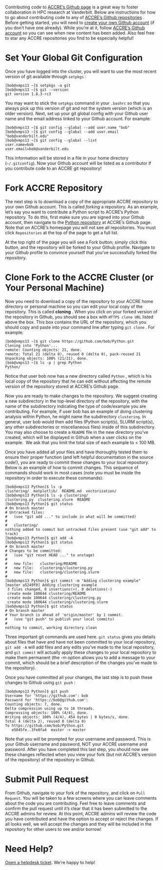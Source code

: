 Contributing code to [ACCRE’s Github page](https://github.com/accre) is
a great way to foster collaboration in HPC research at Vanderbilt. Below
are instructions for how to go about contributing code to any of
[ACCRE’s Github repositories](https://github.com/accre?tab=repositories)
. Before getting started, you will need to [create your own Github
account](https://github.com/join) (if you don’t have one already). While
you’re at it, follow [ACCRE’s Github account](https://github.com/accre)
so you can see when new content has been added. Also feel free to star
any ACCRE repositories you find to be especially helpful!

# Set Your Global Git Configuration

Once you have logged into the cluster, you will want to use the most
recent version of git available through `setpkgs` :

``` {.outline}
[bob@vmps13 ~]$ setpkgs -a git
[bob@vmps13 ~]$ git --version
git version 1.8.3-rc3
```

You may want to stick the `setpkgs` command in your `.bashrc` so that you
always pick up this version of git and not the system version (which is
an older version). Next, set up your git global config with your Github
user name and the email address linked to your Github account. For
example:

``` {.outline}
[bob@vmps13 ~]$ git config --global --add user.name "bob"
[bob@vmps13 ~]$ git config --global --add user.email "bob@vanderbilt.edu"
[bob@vmps13 ~]$ git config --global --list
user.name=bob
user.email=bob@vanderbilt.edu
```

This information will be stored in a file in your home directory
(`~/.gitconfig`). Now your Github account will be listed as a contributor
if you contribute code to an ACCRE git repository!

# Fork ACCRE Repository 

The next step is to download a copy of the appropriate ACCRE repository
to your own Github account. This is called *forking* a repository. As an
example, let’s say you want to contribute a Python script to ACCRE’s
Python repository. To do this, first make sure you are signed into your
Github account, then navigate to the [Python
repository](https://github.com/accre/Python) at ACCRE’s Github page.
Note that on ACCRE’s homepage you will not see all repositories. You
must click `Repositories` at the top of the page to get a full list.

At the top right of the page you will see a Fork button; simply click
this button, and the repository will be forked to your Github profile.
Navigate to your Github profile to convince yourself that you’ve
successfully forked the repository.

# Clone Fork to the ACCRE Cluster (or Your Personal Machine)

Now you need to download a copy of the repository to your ACCRE home
directory or personal machine so you can edit your local copy of the
repository. This is called **cloning** . When you click on your forked
version of the repository in Github, you should see a box with `HTTPS
clone URL` listed above the box. This box contains the URL of the
repository, which you should copy and paste into your command line after
typing `git clone` . For example:

``` {.outline}
[bob@vmps13 ~]$ git clone https://github.com/bob/Python.git
Cloning into 'Python'...
remote: Counting objects: 21, done.
remote: Total 21 (delta 0), reused 0 (delta 0), pack-reused 21
Unpacking objects: 100% (21/21), done.
[bob@vmps13 ~]$ ls -p | grep Python
Python/
```

Notice that user bob now has a new directory called `Python` , which
is his local copy of the repository that he can edit without affecting
the remote version of the repository stored at ACCRE’s Github page.

Now you are ready to make changes to the repository. We suggest creating
a new subdirectory in the top-level directory of the repository, with
the name of the subdirectory indicating the type of code/example you are
contributing. For example, if user bob has an example of doing
clustering analysis within Python, he might name the subdirectory
`clustering`. In general, user bob would then add files (Python
script(s), SLURM script(s), any other subdirectories or miscellaneous
files) inside of this subdirectory. You may also choose to create a
`README` file in the new directory you’ve created, which will be displayed
in Github when a user clicks on the example.  We ask that you limit the
total size of each example to &lt; 100 MB.

Once you have added all your files and have thoroughly tested them to
ensure their proper function (and left helpful documentation in the
source code!), you are ready to commit these changes to your local
repository. Below is an example of how to commit changes. This sequence
of commands should work in most cases (note you must be inside the
repository in order to execute these commands):

``` {.outline}
[bob@vmps13 Python]$ ls -p
clustering/  matplotlib/  README.md  vectorization/
[bob@vmps13 Python]$ ls -p clustering/
clustering.py  clustering.slurm  README
[bob@vmps13 Python]$ git status
# On branch master
# Untracked files:
#   (use "git add ..." to include in what will be committed)
#
#   clustering/
nothing added to commit but untracked files present (use "git add" to track)
[bob@vmps13 Python]$ git add -A
[bob@vmps13 Python]$ git status
# On branch master
# Changes to be committed:
#   (use "git reset HEAD ..." to unstage)
#
#   new file:   clustering/README
#   new file:   clustering/clustering.py
#   new file:   clustering/clustering.slurm
#
[bob@vmps13 Python]$ git commit -m "Adding clustering example"
[master a5249f0] Adding clustering example
 3 files changed, 0 insertions(+), 0 deletions(-)
 create mode 100644 clustering/README
 create mode 100644 clustering/clustering.py
 create mode 100644 clustering/clustering.slurm
[bob@vmps13 Python]$ git status
# On branch master
# Your branch is ahead of 'origin/master' by 1 commit.
#   (use "git push" to publish your local commits)
#
nothing to commit, working directory clean
```

Three important git commands are used here. `git status` gives you
details about files that have and have not been committed to your local
repository, `git add -A` will add files and any edits you’ve made to the
local repository, and `git commit` will actually apply these changes to
your local repository to make them permanent (the -m option allows you
to add a message to your commit, which should be a brief description of
the changes you’ve made to the repository).

Once you have committed all your changes, the last step is to push these
changes to Github using `git push` :

``` {.outline}
[bob@vmps13 Python]$ git push
Username for 'https://github.com': bob
Password for 'https://bob@github.com': 
Counting objects: 7, done.
Delta compression using up to 16 threads.
Compressing objects: 100% (4/4), done.
Writing objects: 100% (4/4), 454 bytes | 0 bytes/s, done.
Total 4 (delta 2), reused 0 (delta 0)
To https://github.com/bob/Python.git
   e5045fe..3fe0fa4  master -> master
```

Note that you will be prompted for your username and password. This is
your Github username and password, NOT your ACCRE username and password.
After you have completed this last step, you should now see these
changes reflected when you view your fork (but not ACCRE’s version of
the repository) of the repository in Github.

# Submit Pull Request

From Github, navigate to your fork of the repository, and click on
`Pull Request`. You will be taken to a few screens where you can
leave comments about the code you are contributing. Feel free to leave
comments and confirm the pull request until it’s clear that it has been
submitted to the ACCRE admins for review. At this point, ACCRE admins
will review the code you have contributed and have the option to accept
or reject the changes. If all looks well, we will accept the changes and
they will be included in the repository for other users to see and/or
borrow!

# Need Help?

[Open a helpdesk ticket](http://www.accre.vanderbilt.edu/?page_id=369).
We’re happy to help!
